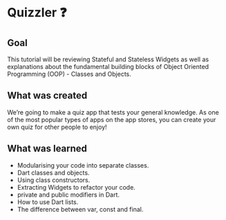 # Quizzler ❓

## Goal

This tutorial will be reviewing Stateful and Stateless Widgets as well as explanations about the fundamental building blocks of Object Oriented Programming (OOP) - Classes and Objects. 


## What was created

We’re going to make a quiz app that tests your general knowledge. As one of the most popular types of apps on the app stores, you can create your own quiz for other people to enjoy!


## What was learned

- Modularising your code into separate classes.
- Dart classes and objects.
- Using class constructors.
- Extracting Widgets to refactor your code.
- private and public modifiers in Dart.
- How to use Dart lists.
- The difference between var, const and final.
